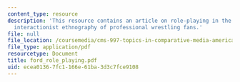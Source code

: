 ```yaml
---
content_type: resource
description: 'This resource contains an article on role-playing in the stands: a symbolic
  interactionist ethnography of professional wrestling fans.'
file: null
file_location: /coursemedia/cms-997-topics-in-comparative-media-american-pro-wrestling-spring-2007/ecea01367fc1166e61ba3d3c7fce9108_ford_role_playing.pdf
file_type: application/pdf
resourcetype: Document
title: ford_role_playing.pdf
uid: ecea0136-7fc1-166e-61ba-3d3c7fce9108
---
```

